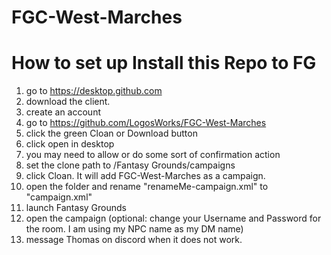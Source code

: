 # FGC-West-Marches
# How to set up Install this Repo to FG
1. go to https://desktop.github.com
2. download the client.
3. create an account
4. go to https://github.com/LogosWorks/FGC-West-Marches
5. click the green Cloan or Download button
6. click open in desktop
7. you may need to allow or do some sort of confirmation action
8. set the clone path to /Fantasy Grounds/campaigns
9. click Cloan. It will add FGC-West-Marches as a campaign.
10. open the folder and rename "renameMe-campaign.xml" to "campaign.xml"
11. launch Fantasy Grounds
12. open the campaign (optional: change your Username and Password for the room. I am using my NPC name as my DM name)
13. message Thomas on discord when it does not work.
